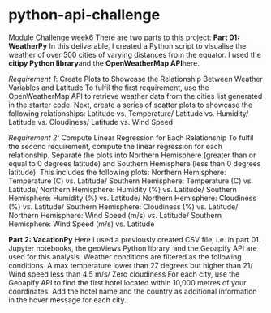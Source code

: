 # python-api-challenge
Module Challenge week6
There are two parts to this project: 
**Part 01: WeatherPy**
In this deliverable, I created a Python script to visualise the weather of over 500 cities of varying distances from the equator. I used the **citipy Python library**and the **OpenWeatherMap API**here.

_Requirement 1_: Create Plots to Showcase the Relationship Between Weather Variables and Latitude
To fulfil the first requirement, use the OpenWeatherMap API to retrieve weather data from the cities list generated in the starter code. Next, create a series of scatter plots to showcase the following relationships:
Latitude vs. Temperature/
Latitude vs. Humidity/
Latitude vs. Cloudiness/
Latitude vs. Wind Speed

_Requirement 2:_ Compute Linear Regression for Each Relationship
To fulfil the second requirement, compute the linear regression for each relationship. Separate the plots into Northern Hemisphere (greater than or equal to 0 degrees latitude) and Southern Hemisphere (less than 0 degrees latitude). This includes the following plots: Northern Hemisphere: Temperature (C) vs. Latitude/
Southern Hemisphere: Temperature (C) vs. Latitude/
Northern Hemisphere: Humidity (%) vs. Latitude/
Southern Hemisphere: Humidity (%) vs. Latitude/
Northern Hemisphere: Cloudiness (%) vs. Latitude/
Southern Hemisphere: Cloudiness (%) vs. Latitude/
Northern Hemisphere: Wind Speed (m/s) vs. Latitude/
Southern Hemisphere: Wind Speed (m/s) vs. Latitude

**Part 2: VacationPy**
Here I used a previously created CSV file, i.e. in part 01. Jupyter notebooks, the geoViews Python library, and the Geoapify API are used for this analysis. Weather conditions are filtered as the following conditions.
A max temperature lower than 27 degrees but higher than 21/
Wind speed less than 4.5 m/s/
Zero cloudiness
For each city, use the Geoapify API to find the first hotel located within 10,000 metres of your coordinates. Add the hotel name and the country as additional information in the hover message for each city.

